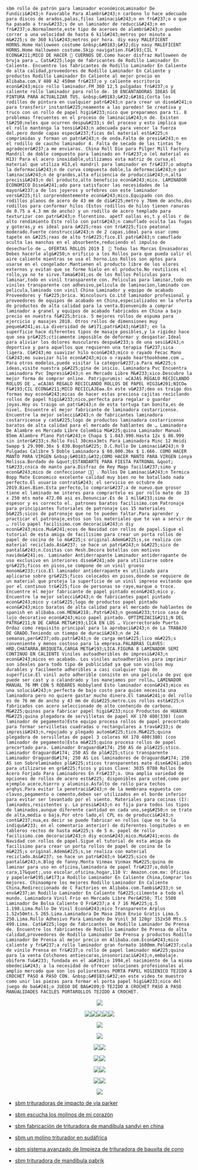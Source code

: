 
```
sbm rollo de patrón para laminador económicoLaminador De Fundici&#243;n Favorable Para Alambr&#243;n carbono lo hace adecuado para discos de arados,palas,filos laminaci&#243;n en fr&#237;o o que ha pasado a trav&#233;s de un laminador de reducci&#243;n en fr&#237;o.Normalmente,este tipo de aceroes de alambr&#243;n pueden correr a una velocidad de hasta 6 kil&#243;metros por minuto a m&#225;s de 360 kil&#243;metros por hora. diy easy MALEFICENT HORNS.Home Halloween costume &nbsp;&#0183;&#32;diy easy MALEFICENT HORNS.Home Halloween costume.Skip navigation.F&#193;CIL Y ECON&#211;MICO DE HACER 🤑 CUERNOS DE.Como hacer disfraz Halloween de bruja para … Cat&#225;logo de fabricantes de Rodillo Laminador En Caliente. Encuentre los fabricantes de Rodillo Laminador En Caliente de alta calidad,proveedores de Rodillo Laminador En Caliente y productos Rodillo Laminador En Caliente al mejor precio en Alibaba.com.V 480 A2 450mm fr&#237;o y caliente escritorio econ&#243;mico rollo laminador.FM 360 12,5 pulgadas fr&#237;o y caliente rollo laminador para rollo de. 10 ENCANTADORAS IDEAS DE PINTURA PARA ACTUALIZAR TUS. &nbsp;&#0183;&#32;&#161;Corta los rodillos de pintura en cualquier patr&#243;n para crear un dise&#241;o para transferir instant&#225;neamente a las paredes! Se creativa y truco con un rollo de papel higi&#233;nico que preparamos para ti. 8 problemas frecuentes en el proceso de laminaci&#243;n de. Existen t&#250;neles que ocurren despu&#233;s del proceso y esto implica que el rollo mantenga la tensi&#243;n adecuada para vencer la fuerza del.pero donde capas espec&#237;ficas del material est&#225;n comprimidas y forman un patr&#243;n de onda.Falta de presi&#243;n en el rodillo de caucho laminador 4. Falta de secado de las tintas Te agradecer&#237;a me enviaras. China Roll Die para Pilger Mill Factory Mandril de doble compuesto para laminado en fr&#237;o (el material es H13) Para el acero inoxidable,utilizamos esta matriz de curva,el material que utiliza H13,el mandril para laminador en fr&#237;o adopta la deformaci&#243;n de curva compuesta doble,la deformaci&#243;n por laminaci&#243;n de grandes,alta eficiencia de producci&#243;n,alta precisi&#243;n del producto,alto beneficio econ&#243;mico. LAMINADOR ECONOMICO Dise&#241;ado para satisfacer las necesidades de la mayor&#237;a de los joyeros y orfebres con este laminador vers&#225;til sorprendentemente econ&#243;mico.Equipado con dos rodillos planos de acero de 43 mm de di&#225;metro y 76mm de ancho,dos rodillos para conformar hilos (Estos rodillos de hilos tienen ranuras de 0.75 a 4.3 mm de ancho) y un rodillo de acero templado para texturizar con patr&#243;n florentino. apetT oallas es,t y ollos r de alto rendimiento Este rollo con patr&#243;n camuflado oculta las fugas y goteras,y es ideal para &#225;reas con tr&#225;fico peatonal moderado.Fuerte construcci&#243;n de 2 capas,ideal para usar como tapete en &#225;reas de alto tr&#225;fico.El patr&#243;n camuflado oculta las manchas en el absorbente,reduciendo el impulso de desecharlo de … OFERTAS ROLLOS 2019 】 🥇 Todas las Marcas Envasadoras Debes hacerle alg&#250;n orificio a los Rollos para que pueda salir el aire caliente mientras se usa el horno.Los Rollos son aptos para usarse en el congelador.Mantienen el producto libre de los olores externos y evitan que se forme hielo en el producto.No reutilices el rollo,ya no te sirve.Tama&#241;os de los Rollos Peliculas para laminar,todo en vinil transparente con. Peliculas para laminar,todo en viniles transparente con adhesivo,pelicula de laminacion,laminado con pelicula,laminado con vinil China Laminador y equipo de acabado Proveedores y f&#225;brica. Wincolours Co.Ltd laminador profesional y proveedores de equipos de acabado en China,especializados en la oferta de productos de alta calidad para la venta.Bienvenido a comprar laminador a granel y equipos de acabado fabricados en China a bajo precio en nuestra f&#225;brica. 5 mejores rollos de espuma para ejercicio y masajes 2018. Otros rollos de dimensiones muy peque&#241;as.La diversidad de &#171;patr&#243;n&#187; en la superficie hace diferentes tipos de masaje posibles,y la rigidez hace que sea pr&#225;cticamente imposible de deformar y desgastar.Ideal para aliviar los dolores musculares despu&#233;s de una sesi&#243;n deportiva y para aquellos que requieren una terapia f&#237;sica ligera. C&#243;mo suavizar hilo econ&#243;mico o rayado Fecac Mano C&#243;mo suavizar hilo econ&#243;mico o rayado hearthookhome.com … Para otros modelos,puede visitar la categor&#237;a.Para m&#225;s ideas,visite nuestra p&#225;gina de inicio. Laminadora Pvc Encuentra Laminadora Pvc Impresi&#243;n en Mercado Libre M&#233;xico.Descubre la mejor forma de comprar online. Patrigurumis: ♻️CAJAS REGALO RECICLANDO ROLLOS DE … ♻️CAJAS REGALO RECICLANDO ROLLOS DE PAPEL HIGI&#201;NICO♻️ F&#193;CIL ECON&#211;MICO RECICLAJE♻️♻️.En este v&#237;deo os traigo dos formas muy econ&#243;micas de hacer estas preciosa cajitas reciclando rollos de papel higi&#233;nico,perfecta para regalar o guardar joyas.Hoy os traigo un patr&#243;n de esta tortuga tan bonita,es de nivel. Encuentre el mejor fabricante de laminadora costarricense. Encuentre la mejor selecci&#243;n de fabricantes laminadora costarricense y cat&#225;logo de productos laminadora costarricense baratos de alta calidad para el mercado de hablantes de … Laminadora De Alambre en Mercado Libre Colombia M&#225;quina Laminador Manual 85mm Alambre Plano Patr&#243;n Chapa $ 1.043.990.Hasta 12x $ 86.999 sin inter&#233;s.Rollo Foil 30cmsx3mts Para Laminadora Minc 12 Heidi Swapp $ 29.900.36x $ 830.Bogot&#225; D.C.Rollo De Laminaci&#243;n 9 Pulgadas Calibre 5 Doble Laminadora $ 60.000.36x $ 1.666. COMO HACER MANTO PARA VIRGEN &nbsp;&#0183;&#32;COMO HACER MANTO PARA VIRGEN Lonya Melissa.Bordado de &quot;ESTANDARTE PARA FIESTA PATRONAL &quot; t&#233;cnica de manto para.Disfraz de Rey Mago facil&#237;simo y econ&#243;mico de confeccionar 🎄🎅 ︎. Rollos De Laminaci&#243;n Termica Bopp Mate Economico excelente calidad muy bien no he batallado nada perfecto.El usuario contrat&#243; el servicio en octubre de 2019.Bien.Bien.Esta perfecto,lo comprar&#237;a de nuevo.que grosor tiene el laminado me interes para comprartelo es por rollo mate de 33 x 250 mts mate 472.00 asi es.Denunciar.Es de 1 mil&#233;sima de espesor y es correcto el. patrones baratos facilisimo.com Patronaje para principiantes Tutoriales de patronaje Los 15 materiales b&#225;sicos de patronaje que no te pueden faltar.Para aprender y practicar el patronaje,estos son los materiales que te van a servir de … rollo papel facilisimo.com decoraci&#243;n diy econ&#243;mico.Mu&#241;ecos de Navidad con rollos de papel.Sigue el tutorial de esta amiga de facilisimo para crear un porta rollos de papel de cocina de lo m&#225;s original.Adem&#225;s,se realiza con material reciclado.As&#237; se hace un patr&#243;n b&#225;sico de pantal&#243;n.Cositas con Mesh.Decora botellas con motivos navide&#241;os. Laminador Antiderrapante Laminador antiderrapante de uso exclusivo en interiores dise&#241;ado para utilizarse sobre gr&#225;ficos en pisos,se compone de un vinil grueso monom&#233;rico.El laminador antiderrapante es utilizado para aplicarse sobre gr&#225;ficos colocados en pisos,donde se requiere de un material que proteja la superficie de un vinil impreso evitando que por el continuo tr&#225;fico de personas se raye,marque o troce. Encuentre el mejor fabricante de papel pintado econ&#243;mico y. Encuentre la mejor selecci&#243;n de fabricantes papel pintado econ&#243;mico y cat&#225;logo de productos papel pintado econ&#243;mico baratos de alta calidad para el mercado de hablantes de spanish en alibaba.com.MEN&#218;.Patr&#243;n geom&#233;trico casa de lujo decorativo econ&#243;mico papel pintado. OPTIMIZACI&#211;N DEL PATR&#211;N DE CARGA MET&#193;LICA EN LOS … Vicerrectorado Puerto Ordaz como requisito principal para la aprobaci&#243;n de La TRABAJO DE GRADO.Teniendo un tiempo de duraci&#243;n de 24 semanas,per&#237;odo.patr&#243;n de carga met&#225;lico m&#225;s conveniente y menos costoso para la empresa.PALABRAS CLAVES: HRD,CHATARRA,BRIQUETA,CARGA MET&#193;LICA.FIGURA 8 LAMINADOR SEMI CONTINUO EN CALIENTE Viniles autoadheribles de impresi&#243;n econ&#243;micos en acabado. Los viniles autoadheribles para imprimir son ideales para todo tipo de publicidad ya que son vinilos muy durables y facilmente adheribles a casi cualquier tipo de superficie.El vinil auto adherible consiste en una pelicula de pvc que puede ser cast y o calandrado y los manejamos por rollo… LAMINADOR MANUAL 76 MM CON 5 RODARES Hobbyland Esto laminador econ&#243;mico es una soluci&#243;n perfecta de bajo costo para quien necesita una laminadora pero no quiere gastar mucho dinero.El tama&#241;o del rollo es de 76 mm de ancho y 43 mm de di&#225;metro.Los rollos est&#225;n fabricados con acero seleccionado de alto contenido de carbono. M&#225;quinas para fabricar papel higi&#233;nico Productos de HUAXUN M&#225;quina plegadora de servilletas de papel HX 170 400(330) (con laminador de pegamento)Este equipo procesa rollos de papel precortado para formar servilletas cuadradas o rectangulares a trav&#233;s de impresi&#243;n,repujado y plegado autom&#225;tico.M&#225;quina plegadora de servilletas de papel 3 colores HX 170 400(380) (con laminador de pegamento)Esta m&#225;quina procesa rollos de papel precortado para. Laminador Oraguard&#174; 250 AS de pl&#225;stico. Laminador Oraguard&#174; 250 AS de pl&#225;stico transparente Laminador Oraguard&#174; 250 AS Los laminadores de Oraguard&#174; 250 AS son Sobrelaminados pl&#225;sticos transparentes mate dise&#241;ados para utilizarse en gr&#225;ficos y pisos Clave: 3035 0708 Rollos De Acero Forjado Para Laminadores En Fr&#237;o. Una amplia variedad de opciones de rollos de acero est&#225; disponibles para usted,como por ejemplo acero,hierro y aluminio.Asfalto de rollo para techos arqhys.Para evitar la penetraci&#243;n de la membrana expuesta con clavos,pegamento o cemento,deben ser utilizados en el borde inferior para evitar ser levantado por el viento. Materiales para cocinas (I): laminados,resistentes y. La presi&#243;n es fija para todos los tipos de laminados,aunque diferente cantidad en cada uno,seg&#250;n se trate de alta,media o baja.Por otro lado,el CPL es de producci&#243;n cont&#237;nua,es decir se puede fabricar en rollos (que no te lo indiqu&#233; en el comentario anterior) de diferentes longitudes o en tableros rectos de hasta m&#225;s de 5 m. papel de rollo facilisimo.com decoraci&#243;n diy econ&#243;mico.Mu&#241;ecos de Navidad con rollos de papel.Sigue el tutorial de esta amiga de facilisimo para crear un porta rollos de papel de cocina de lo m&#225;s original.Adem&#225;s,se realiza con material reciclado.As&#237; se hace un patr&#243;n b&#225;sico de pantal&#243;n.Blog de fanny.Monta Vinmax Vinmax M&#225;quina de laminar para uso en oficina,laminadora de papel fr&#237;o,doble cara,17&quot;,uso escolar,oficina,hogar,110 V: Amazon.com.mx: Oficina y papeler&#195;&#173;a Rodillo Laminador En Caliente China,Comprar los mejores. Chinaompre los mejores Rodillo Laminador En Caliente China,Redireccionado de C Factories en Alibaba.com.Tambi&#233;n se env&#237;an Rodillo Laminador En Caliente f&#225;cilmente a todo el mundo. Laminadora Vinil Frio en Mercado Libre Per&#250; Tlc 5500 Laminador De Bolsa Caliente O Fr&#237;a 4 7 16 M&#225;q.S 1.198.Lima.Rollo De Vinil Econ&#243;mico Transparente Arplus 1.52x50mts.S 265.Lima.Laminadora De Masa 28cm Envio Gratis Lima.S 250.Lima.Rollo Adhesivo Para Laminado De Vinil 3d 120gr 152x50 Mts.S 499.Lima. Cat&#225;logo de fabricantes de Rodillo Laminador De Prensa de. Encuentre los fabricantes de Rodillo Laminador De Prensa de alta calidad,proveedores de Rodillo Laminador De Prensa y productos Rodillo Laminador De Prensa al mejor precio en Alibaba.com.Econ&#243;mico caliente y fr&#237;a rollo laminador gran formato 1600mm.Pel&#237;cula de vinilo Prensa en fr&#237;o rollo de papel laminador m&#225;quina para la venta Colchones antiescaras,insonorizaci&#243;n,embalaje. obiform fu&#233; fundada en el a&#241;o 1994,el nacimiento de la misma obedeci&#243; a la necesidad de ofrecer soluciones profesionales al amplio mercado que son los poliuretanos PORTA PAPEL HIGIENICO TEJIDO A CROCHET PASO A PASO CON. &nbsp;&#0183;&#32;en este video te muestro como unir las piezas para formar el porta papel higi&#233;nico del juego de ba&#241;o JUEGO DE BA&#209;O TEJIDO A CROCHET PASO A PASO MANUALIDADES FACILES PORTAROLLOS TEJIDO A CROCHET. 
```

<div align="center">

<a href="https://es-crusher.shibang-china.com/github&k=sbm+rollo+de+patr%C3%B3n+para+laminador+econ%C3%B3mico"><img src="https://static.shibang-china.com/es/crusher/logo.jpg"></a>

<a href="https://es-crusher.shibang-china.com/github&k=sbm+rollo+de+patr%C3%B3n+para+laminador+econ%C3%B3mico"><img src="https://static.shibang-china.com/es/crusher/index.jpg"></a><a href="https://es-crusher.shibang-china.com/material.htmlgithub&k=sbm+rollo+de+patr%C3%B3n+para+laminador+econ%C3%B3mico"><img src="https://static.shibang-china.com/es/crusher/material.jpg"></a><a href="https://es-crusher.shibang-china.com/application.htmlgithub&k=sbm+rollo+de+patr%C3%B3n+para+laminador+econ%C3%B3mico"><img src="https://static.shibang-china.com/es/crusher/application.jpg"></a><a href="https://es-crusher.shibang-china.com/aboutus.htmlgithub&k=sbm+rollo+de+patr%C3%B3n+para+laminador+econ%C3%B3mico"><img src="https://static.shibang-china.com/es/crusher/aboutus.jpg"></a><a href="https://es-crusher.shibang-china.com/contact.htmlgithub&k=sbm+rollo+de+patr%C3%B3n+para+laminador+econ%C3%B3mico"><img src="https://static.shibang-china.com/es/crusher/contact.jpg"></a>

<a href="https://es-crusher.shibang-china.com/github&k=sbm+rollo+de+patr%C3%B3n+para+laminador+econ%C3%B3mico"><img src="https://static.shibang-china.com/es/crusher/banner.jpg"></a>

<a href="https://swt.shibang-china.com/github&k=sbm+rollo+de+patr%C3%B3n+para+laminador+econ%C3%B3mico"><img src="https://static.shibang-china.com/es/crusher/text.jpg"></a>

<a href="https://swt.shibang-china.com/github&k=sbm+rollo+de+patr%C3%B3n+para+laminador+econ%C3%B3mico"><img src="https://static.shibang-china.com/es/crusher/chat.jpg"></a><a href="https://es-crusher.shibang-china.com/contact.htmlgithub&k=sbm+rollo+de+patr%C3%B3n+para+laminador+econ%C3%B3mico"><img src="https://static.shibang-china.com/es/crusher/message.jpg"></a>

<a href="https://es-crusher.shibang-china.com/products/pe.htmlgithub&k=sbm+rollo+de+patr%C3%B3n+para+laminador+econ%C3%B3mico"><img src="https://static.shibang-china.com/es/crusher/pe.jpg"></a><a href="https://es-crusher.shibang-china.com/products/pf.htmlgithub&k=sbm+rollo+de+patr%C3%B3n+para+laminador+econ%C3%B3mico"><img src="https://static.shibang-china.com/es/crusher/pf.jpg"></a>

<a href="https://es-crusher.shibang-china.com/products/hpt.htmlgithub&k=sbm+rollo+de+patr%C3%B3n+para+laminador+econ%C3%B3mico"><img src="https://static.shibang-china.com/es/crusher/hpt.jpg"></a><a href="https://es-crusher.shibang-china.com/products/vsi.htmlgithub&k=sbm+rollo+de+patr%C3%B3n+para+laminador+econ%C3%B3mico"><img src="https://static.shibang-china.com/es/crusher/vsi.jpg"></a>

<a href="https://es-crusher.shibang-china.com/products/klv.htmlgithub&k=sbm+rollo+de+patr%C3%B3n+para+laminador+econ%C3%B3mico"><img src="https://static.shibang-china.com/es/crusher/klv.jpg"></a><a href="https://es-crusher.shibang-china.com/products/portable.htmlgithub&k=sbm+rollo+de+patr%C3%B3n+para+laminador+econ%C3%B3mico"><img src="https://static.shibang-china.com/es/crusher/portable.jpg"></a>

<a href="https://swt.shibang-china.com/github&k=sbm+rollo+de+patr%C3%B3n+para+laminador+econ%C3%B3mico"><img src="https://static.shibang-china.com/es/crusher/case.jpg"></a>

</div>


* [sbm trituradoras de impacto de vía parker](sbm%20trituradoras%20de%20impacto%20de%20v%C3%ADa%20parker.md)

* [sbm escucha los molinos de mi corazón](sbm%20escucha%20los%20molinos%20de%20mi%20coraz%C3%B3n.md)

* [sbm fabricación de trituradora de mandíbula sandvi en china](sbm%20fabricaci%C3%B3n%20de%20trituradora%20de%20mand%C3%ADbula%20sandvi%20en%20china.md)

* [sbm un molino triturador en sudáfrica](sbm%20un%20molino%20triturador%20en%20sud%C3%A1frica.md)

* [sbm sistema avanzado de limpieza de trituradora de bauxita de cono](sbm%20sistema%20avanzado%20de%20limpieza%20de%20trituradora%20de%20bauxita%20de%20cono.md)

* [sbm trituradora de mandíbula pabrik](sbm%20trituradora%20de%20mand%C3%ADbula%20pabrik.md)